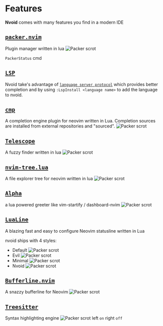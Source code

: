 # Features

**Nvoid** comes with many features you find in a modern IDE

## [`packer.nvim`](https://github.com/wbthomason/packer.nvim)

Plugin manager written in lua
<img :src="$withBase('/assets/packer.png')" alt="Packer scrot">

`PackerStatus` cmd

## [`LSP`](https://github.com/neovim/nvim-lspconfig)

Nvoid take's advantage of [`language server protocol`](https://microsoft.github.io/language-server-protocol/) which provides better completion and by using `:LspInstall <language name>` to add the language to nvoid.

## [`cmp`](https://github.com/hrsh7th/nvim-cmp)

A completion engine plugin for neovim written in Lua. Completion sources are installed from external repositories and "sourced".
<img :src="$withBase('/assets/cmp.png')" alt="Packer scrot">

## [`Telescope`](https://github.com/nvim-telescope/telescope.nvim)

A fuzzy finder written in lua
<img :src="$withBase('/assets/telescope.png')" alt="Packer scrot">

## [`nvim-tree.lua`](https://github.com/kyazdani42/nvim-tree.lua)

A file explorer tree for neovim written in lua
<img :src="$withBase('/assets/nvim-tree.png')" alt="Packer scrot">

## [`Alpha`](https://github.com/goolord/alpha-nvim/)

a lua powered greeter like vim-startify / dashboard-nvim
<img :src="$withBase('/assets/dashboard.png')" alt="Packer scrot">

## [`LuaLine`](https://github.com/nvim-lualine/lualine.nvim)

A blazing fast and easy to configure Neovim statusline written in Lua

nvoid ships with 4 styles:

- Default
  <img :src="$withBase('/assets/statuslines/default.png')" alt="Packer scrot">
- Evil
  <img :src="$withBase('/assets/statuslines/evil.png')" alt="Packer scrot">
- Minimal
  <img :src="$withBase('/assets/statuslines/minimal.png')" alt="Packer scrot">
- Nvoid
  <img :src="$withBase('/assets/statuslines/nvoid.png')" alt="Packer scrot">

## [`Bufferline.nvim`](https://github.com/akinsho/bufferline.nvim)

A snazzy bufferline for Neovim
<img :src="$withBase('/assets/bufferline.png')" alt="Packer scrot">

## [`Treesitter`](https://github.com/nvim-treesitter/nvim-treesitter)

Syntax highlighting engine
<img :src="$withBase('/assets/treesitter.png')" alt="Packer scrot">
left `on` right `off`

